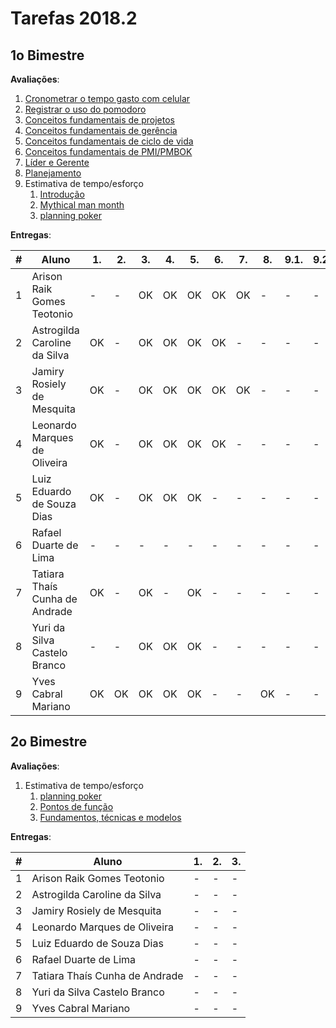 # Tarefas 2018.2

## 1o Bimestre

**Avaliações**:

1. [Cronometrar o tempo gasto com celular](time)
2. [Registrar o uso do pomodoro](pomodoro)
3. [Conceitos fundamentais de projetos](basics/project/)
4. [Conceitos fundamentais de gerência](basics/management/)
5. [Conceitos fundamentais de ciclo de vida](basics/life-cycle/)
6. [Conceitos fundamentais de PMI/PMBOK](basics/pmbok/)
7. [Líder e Gerente](basics/manager/)
8. [Planejamento](planning/)
9. Estimativa de tempo/esforço
   1. [Introdução](estimates/introduction)
   2. [Mythical man month](estimates/mythical-man-month)
   3. [planning poker](estimates/poker)


**Entregas**:

| #   | Aluno                          | 1.  | 2.  | 3.  | 4.  | 5.  | 6.  | 7.  | 8.  | 9.1. | 9.2. | 9.3. |
| --- | ------------------------------ | --- | --- | --- | --- | --- | --- | --- | --- | ---- | ---- | ---- |
| 1   | Arison Raik Gomes Teotonio     | -   | -   | OK  | OK  | OK  | OK  | OK  | -   | -    | -    | -    |
| 2   | Astrogilda Caroline da Silva   | OK  | -   | OK  | OK  | OK  | OK  | -   | -   | -    | -    | -    |
| 3   | Jamiry Rosiely de Mesquita     | OK  | -   | OK  | OK  | OK  | OK  | OK  | -   | -    | -    | -    |
| 4   | Leonardo Marques de Oliveira   | OK  | -   | OK  | OK  | OK  | OK  | -   | -   | -    | -    | -    |
| 5   | Luiz Eduardo de Souza Dias     | OK  | -   | OK  | OK  | OK  | -   | -   | -   | -    | -    | -    |
| 6   | Rafael Duarte de Lima          | -   | -   | -   | -   | -   | -   | -   | -   | -    | -    | -    |
| 7   | Tatiara Thaís Cunha de Andrade | OK  | -   | OK  | -   | OK  | -   | -   | -   | -    | -    | -    |
| 8   | Yuri da Silva Castelo Branco   | -   | -   | OK  | OK  | OK  | -   | -   | -   | -    | -    | -    |
| 9   | Yves Cabral Mariano            | OK  | OK  | OK  | OK  | OK  | -   | -   | OK  | -    | -    | -    |


## 2o Bimestre

**Avaliações**:

1. Estimativa de tempo/esforço
   1. [planning poker](estimates/poker)
   2. [Pontos de função](estimates/function_point)
   3. [Fundamentos, técnicas e modelos](estimates/basics)

**Entregas**:

| #   | Aluno                          | 1.  | 2.  | 3.  |
| --- | ------------------------------ | --- | --- | --- |
| 1   | Arison Raik Gomes Teotonio     | -   | -   | -   |
| 2   | Astrogilda Caroline da Silva   | -   | -   | -   |
| 3   | Jamiry Rosiely de Mesquita     | -   | -   | -   |
| 4   | Leonardo Marques de Oliveira   | -   | -   | -   |
| 5   | Luiz Eduardo de Souza Dias     | -   | -   | -   |
| 6   | Rafael Duarte de Lima          | -   | -   | -   |
| 7   | Tatiara Thaís Cunha de Andrade | -   | -   | -   |
| 8   | Yuri da Silva Castelo Branco   | -   | -   | -   |
| 9   | Yves Cabral Mariano            | -   | -   | -   |
